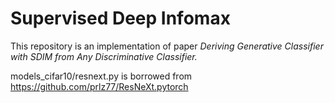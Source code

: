 # Supervised Deep Infomax
This repository is an implementation of paper 
*Deriving Generative Classifier with SDIM from Any Discriminative Classifier.*

models_cifar10/resnext.py is borrowed from https://github.com/prlz77/ResNeXt.pytorch